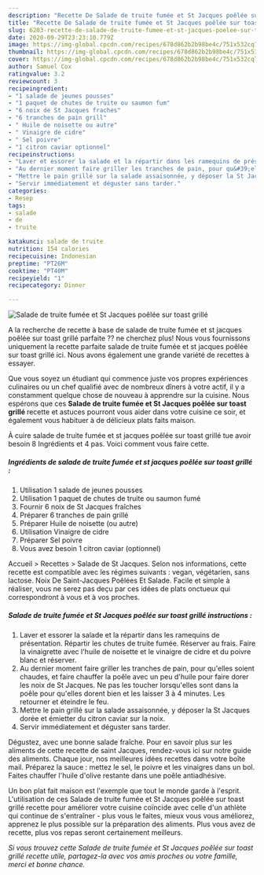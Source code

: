 ```yaml
---
description: "Recette De Salade de truite fumée et St Jacques poêlée sur toast grillé"
title: "Recette De Salade de truite fumée et St Jacques poêlée sur toast grillé"
slug: 6203-recette-de-salade-de-truite-fumee-et-st-jacques-poelee-sur-toast-grille
date: 2020-09-29T23:23:10.779Z
image: https://img-global.cpcdn.com/recipes/678d862b2b98be4c/751x532cq70/salade-de-truite-fumee-et-st-jacques-poelee-sur-toast-grille-photo-principale-de-la-recette.jpg
thumbnail: https://img-global.cpcdn.com/recipes/678d862b2b98be4c/751x532cq70/salade-de-truite-fumee-et-st-jacques-poelee-sur-toast-grille-photo-principale-de-la-recette.jpg
cover: https://img-global.cpcdn.com/recipes/678d862b2b98be4c/751x532cq70/salade-de-truite-fumee-et-st-jacques-poelee-sur-toast-grille-photo-principale-de-la-recette.jpg
author: Samuel Cox
ratingvalue: 3.2
reviewcount: 3
recipeingredient:
- "1 salade de jeunes pousses"
- "1 paquet de chutes de truite ou saumon fum"
- "6 noix de St Jacques fraches"
- "6 tranches de pain grill"
- " Huile de noisette ou autre"
- " Vinaigre de cidre"
- " Sel poivre"
- "1 citron caviar optionnel"
recipeinstructions:
- "Laver et essorer la salade et la répartir dans les ramequins de présentation. Répartir les chutes de truite fumée. Réserver au frais. Faire la vinaigrette avec l&#39;huile de noisette et le vinaigre de cidre et du poivre blanc et réserver."
- "Au dernier moment faire griller les tranches de pain, pour qu&#39;elles soient chaudes, et faire chauffer la poêle avec un peu d&#39;huile pour faire dorer les noix de St Jacques. Ne pas les toucher lorsqu&#39;elles sont dans la poêle pour qu&#39;elles dorent bien et les laisser 3 à 4 minutes. Les retourner et éteindre le feu."
- "Mettre le pain grillé sur la salade assaisonnée, y déposer la St Jacques dorée et émietter du citron caviar sur la noix."
- "Servir immédiatement et déguster sans tarder."
categories:
- Resep
tags:
- salade
- de
- truite

katakunci: salade de truite 
nutrition: 154 calories
recipecuisine: Indonesian
preptime: "PT26M"
cooktime: "PT40M"
recipeyield: "1"
recipecategory: Dinner

---
```



![Salade de truite fumée et St Jacques poêlée sur toast grillé](https://img-global.cpcdn.com/recipes/678d862b2b98be4c/751x532cq70/salade-de-truite-fumee-et-st-jacques-poelee-sur-toast-grille-photo-principale-de-la-recette.jpg)

A la recherche de recette à base de salade de truite fumée et st jacques poêlée sur toast grillé parfaite ?? ne cherchez plus! Nous vous fournissons uniquement la recette parfaite salade de truite fumée et st jacques poêlée sur toast grillé ici. Nous avons également une grande variété de recettes à essayer.

Que vous soyez un étudiant qui commence juste vos propres expériences culinaires ou un chef qualifié avec de nombreux dîners à votre actif, il y a constamment quelque chose de nouveau à apprendre sur la cuisine. Nous espérons que ces <strong> Salade de truite fumée et St Jacques poêlée sur toast grillé </strong> recette et astuces pourront vous aider dans votre cuisine ce soir, et également vous habituer à de délicieux plats faits maison.

<!--inarticleads1-->

À cuire salade de truite fumée et st jacques poêlée sur toast grillé tue avoir besoin 8 Ingrédients et 4 pas. Voici comment vous faire cette.

##### Ingrédients de salade de truite fumée et st jacques poêlée sur toast grillé :

1. Utilisation 1 salade de jeunes pousses
1. Utilisation 1 paquet de chutes de truite ou saumon fumé
1. Fournir 6 noix de St Jacques fraîches
1. Préparer 6 tranches de pain grillé
1. Préparer  Huile de noisette (ou autre)
1. Utilisation  Vinaigre de cidre
1. Préparer  Sel poivre
1. Vous avez besoin 1 citron caviar (optionnel)


Accueil &gt; Recettes &gt; Salade de St Jacques. Selon nos informations, cette recette est compatible avec les régimes suivants : vegan, végétarien, sans lactose. Noix De Saint-Jacques Poêlées Et Salade. Facile et simple à réaliser, vous ne serez pas deçu par ces idées de plats onctueux qui correspondront à vous et à vos proches. 

<!--inarticleads2-->

##### Salade de truite fumée et St Jacques poêlée sur toast grillé instructions :

1. Laver et essorer la salade et la répartir dans les ramequins de présentation. Répartir les chutes de truite fumée. Réserver au frais. Faire la vinaigrette avec l&#39;huile de noisette et le vinaigre de cidre et du poivre blanc et réserver.
1. Au dernier moment faire griller les tranches de pain, pour qu&#39;elles soient chaudes, et faire chauffer la poêle avec un peu d&#39;huile pour faire dorer les noix de St Jacques. Ne pas les toucher lorsqu&#39;elles sont dans la poêle pour qu&#39;elles dorent bien et les laisser 3 à 4 minutes. Les retourner et éteindre le feu.
1. Mettre le pain grillé sur la salade assaisonnée, y déposer la St Jacques dorée et émietter du citron caviar sur la noix.
1. Servir immédiatement et déguster sans tarder.


Dégustez, avec une bonne salade fraîche. Pour en savoir plus sur les aliments de cette recette de saint Jacques, rendez-vous ici sur notre guide des aliments. Chaque jour, nos meilleures idées recettes dans votre boîte mail. Préparez la sauce : mettez le sel, le poivre et les vinaigres dans un bol. Faites chauffer l&#39;huile d&#39;olive restante dans une poêle antiadhésive. 

<!--inarticleads1-->

<p>
Un bon plat fait maison est l'exemple que tout le monde garde à l'esprit. L'utilisation de ces Salade de truite fumée et St Jacques poêlée sur toast grillé recette pour améliorer votre cuisine coïncide avec celle d'un athlète qui continue de s'entraîner - plus vous le faites, mieux vous vous améliorez, apprenez le plus possible sur la préparation des aliments. Plus vous avez de recette, plus vos repas seront certainement meilleurs.
</p>

<p>
<i>Si vous trouvez cette Salade de truite fumée et St Jacques poêlée sur toast grillé recette utile, partagez-la avec vos amis proches ou votre famille, merci et bonne chance.</i>
</p>
